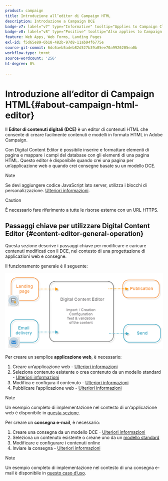```yaml
---
product: campaign
title: Introduzione all’editor di Campaign HTML
description: Introduzione a Campaign DCE
badge-v7: label="v7" type="Informative" tooltip="Applies to Campaign Classic v7"
badge-v8: label="v8" type="Positive" tooltip="Also applies to Campaign v8"
feature: Web Apps, Web Forms, Landing Pages
exl-id: f5d65e89-6b18-482b-97d8-11ab94f6775e
source-git-commit: 6dc6aeb5adeb82d527b39a05ee70a9926205ea0b
workflow-type: tm+mt
source-wordcount: '256'
ht-degree: 0%

---
```


# Introduzione all’editor di Campaign HTML{#about-campaign-html-editor}



Il **Editor di contenuti digitali (DCE)** è un editor di contenuti HTML che consente di creare facilmente contenuti e modelli in formato HTML in Adobe Campaign.

Con Digital Content Editor è possibile inserire e formattare elementi di pagina e mappare i campi del database con gli elementi di una pagina HTML. Questo editor è disponibile quando crei una pagina per un’applicazione web o quando crei consegne basate su un modello DCE.

>[!NOTE]
>
>Se devi aggiungere codice JavaScript lato server, utilizza i blocchi di personalizzazione. [Ulteriori informazioni](../../delivery/using/personalization-blocks.md).

>[!CAUTION]
>
>È necessario fare riferimento a tutte le risorse esterne con un URL HTTPS.

## Passaggi chiave per utilizzare Digital Content Editor {#content-editor-general-operation}

Questa sezione descrive i passaggi chiave per modificare e caricare contenuti modificati con il DCE, nel contesto di una progettazione di applicazioni web e consegne.

Il funzionamento generale è il seguente:

![](assets/dce_schema.png)

Per creare un semplice **applicazione web**, è necessario:

1. Creare un’applicazione web - [Ulteriori informazioni](creating-a-landing-page.md)
1. Seleziona contenuto esistente o crea contenuto da un modello standard - [Ulteriori informazioni](template-management.md)
1. Modifica e configura il contenuto - [Ulteriori informazioni](editing-content.md)
1. Pubblicare l’applicazione web - [Ulteriori informazioni](creating-a-landing-page.md#step-3---publishing-content)

>[!NOTE]
>
>Un esempio completo di implementazione nel contesto di un’applicazione web è disponibile in  [questa sezione](creating-a-landing-page.md).

Per creare un **consegna e-mail**, è necessario:

1. Creare una consegna da un modello DCE - [Ulteriori informazioni](use-case--creating-an-email-delivery.md)
1. Seleziona un contenuto esistente o creane uno da un [modello standard](template-management.md)
1. Modificare e configurare i contenuti online
1. Inviare la consegna - [Ulteriori informazioni](../../delivery/using/steps-about-delivery-creation-steps.md)

>[!NOTE]
>
>Un esempio completo di implementazione nel contesto di una consegna e-mail è disponibile in [questo caso d’uso](use-case--creating-an-email-delivery.md).
